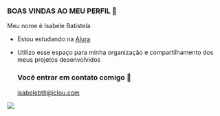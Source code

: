 ### BOAS VINDAS AO MEU PERFIL 🖤

Meu nome é Isabele Batistela

- Estou estudando na [Alura](https://www.aluea.com.br)
- Utilizo esse espaço para minha organização e compartilhamento dos meus projetos desenvolvidos


  ### Vocẽ entrar em contato comigo 📧

  isabelebtll@iclou.com

![](https://media1.tenor.com/m/i1qG369b7hgAAAAC/kisses.gif)

  
